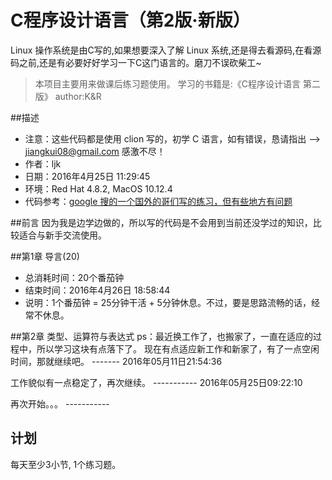 # C程序设计语言（第2版·新版）

Linux 操作系统是由C写的,如果想要深入了解 Linux 系统,还是得去看源码,在看源码之前,还是有必要好好学习一下C这门语言的。磨刀不误砍柴工~

>本项目主要用来做课后练习题使用。
>学习的书籍是:《C程序设计语言 第二版》 author:K&R

##描述
- 注意：这些代码都是使用 clion 写的，初学 C 语言，如有错误，恳请指出 --> [jiangkui08@gmail.com](mailto:jiangkui08@gmail.com) 感激不尽！
- 作者：ljk
- 日期：2016年4月25日 11:29:45
- 环境：Red Hat 4.8.2, MacOS 10.12.4
- 代码参考：[google 搜的一个国外的哥们写的练习，但有些地方有问题](http://www.eng.uerj.br/%7Efariasol/disciplinas/LABPROG/C_language/Kernighan_and_Ritchie/solved-exercises/solved-exercises.html/index.html)

##前言
因为我是边学边做的，所以写的代码是不会用到当前还没学过的知识，比较适合与新手交流使用。

##第1章 导言(20)
- 总消耗时间：20个番茄钟 
- 结束时间：2016年4月26日 18:58:44 
- 说明：1个番茄钟 = 25分钟干活 + 5分钟休息。不过，要是思路流畅的话，经常不休息。

##第2章 类型、运算符与表达式
ps：最近换工作了，也搬家了，一直在适应的过程中，所以学习这块有点落下了。 现在有点适应新工作和新家了，有了一点空闲时间，那就继续吧。                    -------  2016年05月11日21:54:36

工作貌似有一点稳定了，再次继续。 ----------- 2016年05月25日09:22:10

再次开始。。。 -----------

## 计划
每天至少3小节, 1个练习题。

